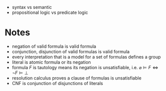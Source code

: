 
- syntax vs semantic
- propositional logic vs predicate logic


# Notes 

- negation of valid formula is valid formula
- conjunction, disjunction of valid formulas is valid formula
- every interpretation that is a model for a set of formulas defines a group
- literal is atomic formula or its negation
- formula $F$ is tautology means its negation is unsatisfiable, i.e. $\varnothing \models F \iff \neg F \models \bot$
- resolution calculus proves a clause of formulas is unsatisfiable
- CNF is conjunction of disjunctions of literals
